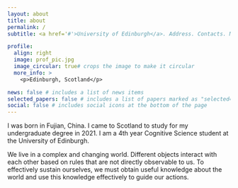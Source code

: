 ```yaml
---
layout: about
title: about
permalink: /
subtitle: <a href='#'>University of Edinburgh</a>. Address. Contacts. Motto. Etc.

profile:
  align: right
  image: prof_pic.jpg
  image_circular: true# crops the image to make it circular
  more_info: >
    <p>Edinburgh, Scotland</p>

news: false # includes a list of news items
selected_papers: false # includes a list of papers marked as "selected={true}"
social: false # includes social icons at the bottom of the page
---
```


I was born in Fujian, China. I came to Scotland to study for my undergraduate degree in 2021. I am a 4th year Cognitive Science student at the University of Edinburgh. 

We live in a complex and changing world. Different objects interact with each other based on rules that are not directly observable to us. To effectively sustain ourselves, we must obtain useful knowledge about the world and use this knowledge effectively to guide our actions. 
